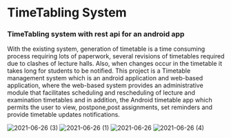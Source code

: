 <h1>TimeTabling System</h1>

<h3>TimeTabling system with rest api for an android app
</h3>
<p>With the existing system, generation of timetable is a time consuming process requiring lots of paperwork, several revisions of timetables required due to clashes of lecture halls.  Also, when changes occur in the timetable it takes long for students to be notified.  This project is a Timetable management system which is an android application and  web-based application, where the web-based  system provides  an administrative  module  that  facilitates  scheduling  and  rescheduling  of lecture and examination  timetables and  in  addition,  the  Android  timetable  app  which permits the user to view, postpone,post assignments, set reminders and provide timetable updates notifications.</p>

![2021-06-26 (3)](https://user-images.githubusercontent.com/33715848/123524214-5ce5b900-d6d1-11eb-8f44-70b5aa98e875.png)
![2021-06-26 (1)](https://user-images.githubusercontent.com/33715848/123524146-037d8a00-d6d1-11eb-9c8e-419714c1f0be.png)
![2021-06-26](https://user-images.githubusercontent.com/33715848/123524120-cb764700-d6d0-11eb-9cfe-8d4e4dacb50b.png)
![2021-06-26 (4)](https://user-images.githubusercontent.com/33715848/123524175-36c01900-d6d1-11eb-9051-122fdb9b2f89.png)


